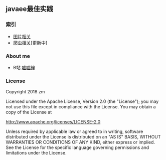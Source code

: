 ## javaee最佳实践


### 索引
* [图片相关](https://github.com/XuWuDeAi/zmservice/blob/master/src/java/controller/ImgController.java)
* [爬虫相关](https://github.com/bumptech/glide)[更新中]


### About me
* B站 [嘘嘘梓](https://space.bilibili.com/134566397/#/)

### License
 Copyright 2018 zm

 Licensed under the Apache License, Version 2.0 (the "License"); you may not use this file except in compliance with the License. You may obtain a copy of the License at

 http://www.apache.org/licenses/LICENSE-2.0

 Unless required by applicable law or agreed to in writing, software distributed under the License is distributed on an "AS IS" BASIS, WITHOUT WARRANTIES OR CONDITIONS OF ANY KIND, either express or implied. See the License for the specific language governing permissions and limitations under the License.
